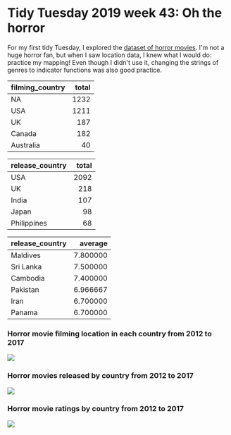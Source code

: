Tidy Tuesday 2019 week 43: Oh the horror
================

For my first tidy Tuesday, I explored the [dataset of horror movies](https://github.com/rfordatascience/tidytuesday/tree/master/data/2019/2019-10-22). I'm not a huge horror fan, but when I saw location data, I knew what I would do: practice my mapping! Even though I didn't use it, changing the strings of genres to indicator functions was also good practice.

| filming\_country |  total|
|:-----------------|------:|
| NA               |   1232|
| USA              |   1211|
| UK               |    187|
| Canada           |    182|
| Australia        |     40|

| release\_country |  total|
|:-----------------|------:|
| USA              |   2092|
| UK               |    218|
| India            |    107|
| Japan            |     98|
| Philippines      |     68|

| release\_country |   average|
|:-----------------|---------:|
| Maldives         |  7.800000|
| Sri Lanka        |  7.500000|
| Cambodia         |  7.400000|
| Pakistan         |  6.966667|
| Iran             |  6.700000|
| Panama           |  6.700000|

### Horror movie filming location in each country from 2012 to 2017

![](TT_2019_w43_files/figure-markdown_github/unnamed-chunk-2-1.png)

### Horror movies released by country from 2012 to 2017

![](TT_2019_w43_files/figure-markdown_github/unnamed-chunk-3-1.png)

### Horror movie ratings by country from 2012 to 2017

![](TT_2019_w43_files/figure-markdown_github/unnamed-chunk-4-1.png)
